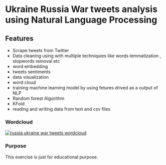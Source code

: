# Ukraine Russia War tweets analysis using Natural Language Processing


## Features
- Scrape tweets from Twitter
- Data cleaning using with multiple techniquies like words lemmatization , stopwords removal etc
- word embedding
- tweets sentiments
- data visualization
- word cloud
- training machine learning model by using fetures drived as a output of NLP
- Random forest Algorithm
- KFold
- reading and writing data from text and csv files
### Wordcloud
[![russia ukraine war tweets wordcloud](https://github.com/shaheerAlam1/ukarine-russia-war-tweet-analysis-using-NLP/blob/main/ukraine%20russia%20war%20tweets%20wordcloud.png?raw=true "russia ukraine war tweets wordcloud")](https://github.com/shaheerAlam1/ukarine-russia-war-tweet-analysis-using-NLP/blob/main/ukraine%20russia%20war%20tweets%20wordcloud.png?raw=true "russia ukraine war tweets wordcloud")
### Purpose
This exercise is just for educational purpose. 
